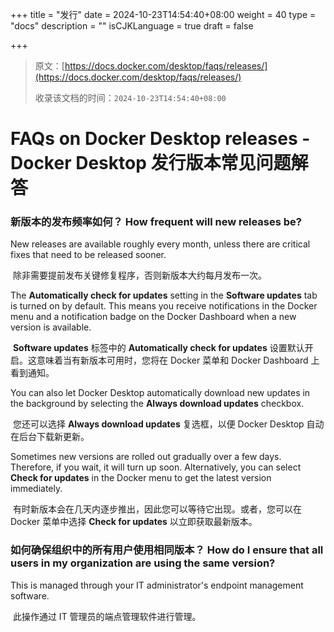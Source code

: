 +++
title = "发行"
date = 2024-10-23T14:54:40+08:00
weight = 40
type = "docs"
description = ""
isCJKLanguage = true
draft = false

+++

> 原文：[https://docs.docker.com/desktop/faqs/releases/](https://docs.docker.com/desktop/faqs/releases/)
>
> 收录该文档的时间：`2024-10-23T14:54:40+08:00`

# FAQs on Docker Desktop releases - Docker Desktop 发行版本常见问题解答

### 新版本的发布频率如何？ How frequent will new releases be?

New releases are available roughly every month, unless there are critical fixes that need to be released sooner.

​	除非需要提前发布关键修复程序，否则新版本大约每月发布一次。

The **Automatically check for updates** setting in the **Software updates** tab is turned on by default. This means you receive notifications in the Docker menu and a notification badge on the Docker Dashboard when a new version is available.

​	**Software updates** 标签中的 **Automatically check for updates** 设置默认开启。这意味着当有新版本可用时，您将在 Docker 菜单和 Docker Dashboard 上看到通知。

You can also let Docker Desktop automatically download new updates in the background by selecting the **Always download updates** checkbox.

​	您还可以选择 **Always download updates** 复选框，以便 Docker Desktop 自动在后台下载新更新。

Sometimes new versions are rolled out gradually over a few days. Therefore, if you wait, it will turn up soon. Alternatively, you can select **Check for updates** in the Docker menu to get the latest version immediately.

​	有时新版本会在几天内逐步推出，因此您可以等待它出现。或者，您可以在 Docker 菜单中选择 **Check for updates** 以立即获取最新版本。

### 如何确保组织中的所有用户使用相同版本？ How do I ensure that all users in my organization are using the same version?

This is managed through your IT administrator's endpoint management software.

​	此操作通过 IT 管理员的端点管理软件进行管理。
